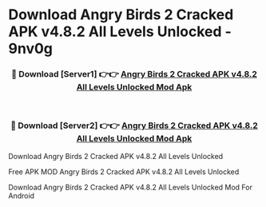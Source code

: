 # Download Angry Birds 2 Cracked APK v4.8.2 All Levels Unlocked - 9nv0g



<div align="center">
<h3>🔴 Download [Server1] 👉👉 <a href="https://momento.my/?title=Angry_Birds_2_Cracked_APK_v4.8.2_All_Levels_Unlocked">Angry Birds 2 Cracked APK v4.8.2 All Levels Unlocked Mod Apk</a></h3><br>

<h3>🔴 Download [Server2] 👉👉 <a href="https://momento.my/?title=Angry_Birds_2_Cracked_APK_v4.8.2_All_Levels_Unlocked">Angry Birds 2 Cracked APK v4.8.2 All Levels Unlocked Mod Apk</a></h3>
</div>



Download Angry Birds 2 Cracked APK v4.8.2 All Levels Unlocked 

Free APK MOD Angry Birds 2 Cracked APK v4.8.2 All Levels Unlocked 

Download Angry Birds 2 Cracked APK v4.8.2 All Levels Unlocked Mod For Android
